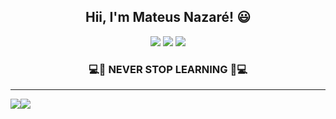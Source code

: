 <h2 align="center">Hii, I'm Mateus Nazaré! 😃 </h2>

<div align="center">
  <a href="https://www.linkedin.com/in/mateus-nazar%C3%A9-tavares-355203187/" target="_blank"><img src="https://img.shields.io/badge/LinkedIn-0077B5?style=for-the-badge&logo=linkedin&logoColor=white" target="_blank"></a>
  <a href="https://www.facebook.com/mateus.nazare.9/about" target="_blank"><img src="https://img.shields.io/badge/Facebook-1877F2?style=for-the-badge&logo=facebook&logoColor=white" target="_blank"></a>
  <a href="https://www.instagram.com/mateus_tavares11/tagged/?hl=pt-br" target="_blank"><img src="https://img.shields.io/badge/Instagram-E4405F?style=for-the-badge&logo=instagram&logoColor=white" target="_blank"></a>
</div>

<h3 align="center">💻🚀 NEVER STOP LEARNING 🚀💻 </h3>

---

<div align="center">
  <div style="display: flex; align-items: flex-start;">
    <img src="https://github-readme-stats.vercel.app/api?username=mateusnazare&show_icons=true&theme=dark&include_all_commits=true&count_private=true"></img>
    <img src="https://github-readme-stats.vercel.app/api/top-langs/?username=mateusnazare&langs_count=8&theme=dark&layout=compact"></img>
  </div>
</div>
